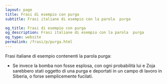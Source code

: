 ```yaml
---
layout: page
title: Frasi di esempio con purga 
subtitle: Frasi italiane di esempio con la parola  purga

og_title: Frasi di esempio con purga 
og_description: Frasi italiane di esempio con la parola  purga
og_type: website
permalink: /frasi/p/purga.html
---
```


Frasi italiane di esempio contenenti la parola purga:


- Se invece la bomba non fosse esplosa, con ogni probabilità lui e Zoja sarebbero stati oggetto di una purga e deportati in un campo di lavoro in Siberia, o forse semplicemente fucilati.
